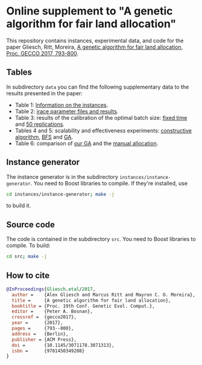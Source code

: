 #  Online supplement to "A genetic algorithm for fair land allocation"

This repository contains instances, experimental data, and code for the paper Gliesch, Ritt, Moreira, [A genetic algorithm for fair land allocation, Proc. GECCO 2017, 793-800](http://dx.doi.org/10.1145/3071178.3071313).

## Tables

In subdirectory `data` you can find the following supplementary data to the results presented in the paper:

  * Table 1: [Information on the instances](data/instance-stats.csv).
  * Table 2: [irace parameter files and results](irace). 
  * Table 3: results of the calibration of the optimal batch size: [fixed time](data/batch-sizes.csv) and [50 replications](data/batch-sizes-50-generations.csv). 
  * Tables 4 and 5: scalability and effectiveness experiments: [constructive algorithm](data/results-constructive-30-min.csv), [BFS](data/results-naive-30-min.csv) and [GA](data/results-genetic-30-min.csv). 
  * Table 6: comparison of [our GA](data/results-genetic-30-min.csv) and the [manual allocation](data/results-incra.csv). 

## Instance generator

The instance generator is in the subdirectory `instances/instance-generator`. You need to Boost libraries to compile. If they're installed, use
```bash
cd instances/instance-generator; make -j
```
to build it.

## Source code

The code is contained in the subdirectory `src`. You need to Boost libraries to compile. To build:
```bash
cd src; make -j
```	

## How to cite

```bibtex
@InProceedings{Gliesch.etal/2017,
  author =    {Alex Gliesch and Marcus Ritt and Mayron C. O. Moreira},
  title =     {A genetic algorithm for fair land allocation},
  booktitle = {Proc. 19th Conf. Genetic Evol. Comput.},
  editor =    {Peter A. Bosnan},
  crossref =  {gecco2017},
  year =      {2017},
  pages =     {793--800},
  address =   {Berlin},
  publisher = {ACM Press},
  doi =       {10.1145/3071178.3071313},
  isbn =      {9781450349208}
}
```
